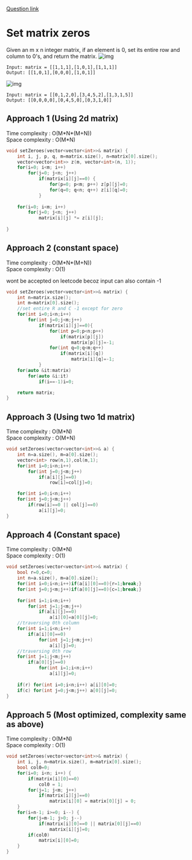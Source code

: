 [Question link](https://leetcode.com/problems/set-matrix-zeroes/)
# Set matrix zeros

Given an m x n integer matrix, if an element is 0, set its entire row and column to 0's, and return the matrix.
![img](https://assets.leetcode.com/uploads/2020/08/17/mat1.jpg)
```
Input: matrix = [[1,1,1],[1,0,1],[1,1,1]]
Output: [[1,0,1],[0,0,0],[1,0,1]]
```
![img](https://assets.leetcode.com/uploads/2020/08/17/mat2.jpg)
```
Input: matrix = [[0,1,2,0],[3,4,5,2],[1,3,1,5]]
Output: [[0,0,0,0],[0,4,5,0],[0,3,1,0]]
```
## Approach 1 (Using 2d matrix)

Time complexity : O(M\*N\*(M+N))  
Space complexity : O(M\*N)

```cpp
void setZeroes(vector<vector<int>>& matrix) {
    int i, j, p, q, m=matrix.size(), n=matrix[0].size();
    vector<vector<int>> z(m, vector<int>(n, 1));
    for(i=0; i<m; i++) 
        for(j=0; j<n; j++) 
            if(matrix[i][j]==0) {
                for(p=0; p<m; p++) z[p][j]=0;
                for(q=0; q<n; q++) z[i][q]=0;
            }
        
    for(i=0; i<m; i++) 
        for(j=0; j<n; j++) 
            matrix[i][j] *= z[i][j];
    
}
```
## Approach 2 (constant space)
Time complexity : O(M\*N\*(M+N))  
Space complexity : O(1)

wont be accepted on leetcode becoz input can also contain -1

```cpp
void setZeroes(vector<vector<int>>& matrix) {
    int n=matrix.size();
    int m=matrix[0].size();
    //set entire R and C -1 except for zero
    for(int i=0;i<n;i++)
        for(int j=0;j<m;j++)
            if(matrix[i][j]==0){
                for(int p=0;p<n;p++)
                    if(matrix[p][j])
                        matrix[p][j]=-1;
                for(int q=0;q<m;q++)
                    if(matrix[i][q])
                        matrix[i][q]=-1;
            }
    for(auto &it:matrix)
        for(auto &i:it)
            if(i==-1)i=0;

    return matrix;
}
```
## Approach 3 (Using two 1d matrix)

Time complexity : O(M\*N)  
Space complexity : O(M+N)

```cpp
void setZeroes(vector<vector<int>>& a) {
    int n=a.size(), m=a[0].size();
    vector<int> row(n,1),col(m,1);
    for(int i=0;i<n;i++)
        for(int j=0;j<m;j++)
            if(a[i][j]==0)
                row[i]=col[j]=0;

    for(int i=0;i<n;i++)
    for(int j=0;j<m;j++)
        if(row[i]==0 || col[j]==0)
            a[i][j]=0;
}
```

## Approach 4 (Constant space)

Time complexity : O(M\*N)  
Space complexity : O(1)

```cpp
void setZeroes(vector<vector<int>>& matrix) {
    bool r=0,c=0;
    int n=a.size(), m=a[0].size();
    for(int i=0;i<n;i++)if(a[i][0]==0){r=1;break;}
    for(int j=0;j<m;j++)if(a[0][j]==0){c=1;break;}
    
    for(int i=1;i<n;i++)
        for(int j=1;j<m;j++)
            if(a[i][j]==0)
                a[i][0]=a[0][j]=0;
    //traversing 0th column
    for(int i=1;i<n;i++)
        if(a[i][0]==0)
            for(int j=1;j<m;j++)
                a[i][j]=0;
    //traversing 0th row
    for(int j=1;j<m;j++)
        if(a[0][j]==0)
            for(int i=1;i<n;i++)
                a[i][j]=0;
    
    if(r) for(int i=0;i<n;i++) a[i][0]=0;
    if(c) for(int j=0;j<m;j++) a[0][j]=0;
}
```

## Approach 5 (Most optimized, complexity same as above)

Time complexity : O(M\*N)  
Space complexity : O(1)

```cpp
void setZeroes(vector<vector<int>>& matrix) {
    int i, j, n=matrix.size(), m=matrix[0].size();
    bool col0=0;
    for(i=0; i<n; i++) {
        if(matrix[i][0]==0) 
            col0 = 1;
        for(j=1; j<m; j++)
            if(matrix[i][j]==0)
                matrix[i][0] = matrix[0][j] = 0;
    }
    for(i=n-1; i>=0; i--) {
        for(j=m-1; j>0; j--)
            if(matrix[i][0]==0 || matrix[0][j]==0)
                matrix[i][j]=0;
        if(col0) 
            matrix[i][0]=0;
    }
}
```